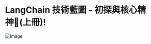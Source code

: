 # LangChain 技術藍圖 - 初探與核心精神(上冊)! 
![image](https://github.com/user-attachments/assets/b07fb5ac-f7ce-4d0b-8a2e-593dfaa85d2b)

